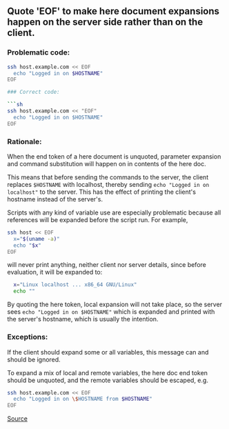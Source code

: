 ## Quote 'EOF' to make here document expansions happen on the server side rather than on the client.

### Problematic code:

```sh
ssh host.example.com << EOF
  echo "Logged in on $HOSTNAME"
EOF

### Correct code:

```sh
ssh host.example.com << "EOF"
  echo "Logged in on $HOSTNAME"
EOF
```

### Rationale:

When the end token of a here document is unquoted, parameter expansion and command substitution will happen on in contents of the here doc.

This means that before sending the commands to the server, the client replaces `$HOSTNAME` with localhost, thereby sending `echo "Logged in on localhost"` to the server. This has the effect of printing the client's hostname instead of the server's.

Scripts with any kind of variable use are especially problematic because all references will be expanded before the script run. For example,

```sh
ssh host << EOF
  x="$(uname -a)"
  echo "$x"
EOF
```

will never print anything, neither client nor server details, since before evaluation, it will be expanded to:

```sh
  x="Linux localhost ... x86_64 GNU/Linux"
  echo ""
```

By quoting the here token, local expansion will not take place, so the server sees `echo "Logged in on $HOSTNAME"` which is expanded and printed with the server's hostname, which is usually the intention.

### Exceptions:

If the client should expand some or all variables, this message can and should be ignored.

To expand a mix of local and remote variables, the here doc end token should be unquoted, and the remote variables should be escaped, e.g.

```sh
ssh host.example.com << EOF
  echo "Logged in on \$HOSTNAME from $HOSTNAME"
EOF
```

[Source](https://github.com/koalaman/shellcheck/wiki/SC2087)

